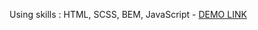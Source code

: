 
Using skills : HTML, SCSS, BEM, JavaScript
    - [DEMO LINK](https://yuriipronin.github.io/maimi_landing/)
